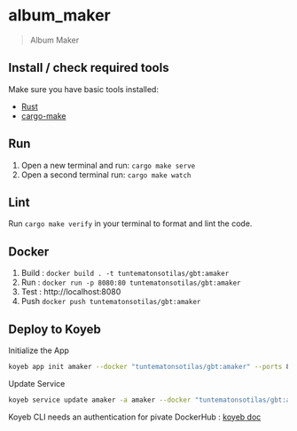 # album_maker

> Album Maker

## Install / check required tools

Make sure you have basic tools installed:

- [Rust](https://www.rust-lang.org)
- [cargo-make](https://sagiegurari.github.io/cargo-make/)

## Run

1. Open a new terminal and run: `cargo make serve`
1. Open a second terminal run: `cargo make watch`

## Lint

Run `cargo make verify` in your terminal to format and lint the code.

## Docker

1. Build : `docker build . -t tuntematonsotilas/gbt:amaker`
1. Run : `docker run -p 8080:80 tuntematonsotilas/gbt:amaker`
1. Test : http://localhost:8080
1. Push `docker push tuntematonsotilas/gbt:amaker`

## Deploy to Koyeb 
Initialize the App
```sh
koyeb app init amaker --docker "tuntematonsotilas/gbt:amaker" --ports 80:http --routes /:80 --docker-private-registry-secret docker-hub-credentials
```
Update Service
```sh
koyeb service update amaker -a amaker --docker "tuntematonsotilas/gbt:amaker" --docker-private-registry-secret docker-hub-credentials
```

Koyeb CLI needs an authentication for pivate DockerHub : [koyeb doc](https://www.koyeb.com/docs/apps/private-container-registry-secrets#dockerhub)